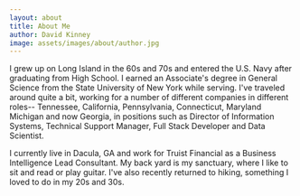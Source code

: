 ```yaml
---
layout: about
title: About Me
author: David Kinney
image: assets/images/about/author.jpg
---
```


I grew up on Long Island in the 60s and 70s and entered the U.S. Navy after graduating from High School.
I earned an Associate's degree in General Science from the State University of New York while serving.
I've traveled around quite a bit, working for a number of different companies in different roles--
Tennessee, California, Pennsylvania, Connecticut, Maryland Michigan and now Georgia, in positions such
as Director of Information Systems, Technical Support Manager, Full Stack Developer and Data Scientist.

I currently live in Dacula, GA and work for Truist Financial as a Business Intelligence Lead Consultant.
My back yard is my sanctuary, where I like to sit and read or play guitar. I've also recently returned
to hiking, something I loved to do in my 20s and 30s.
